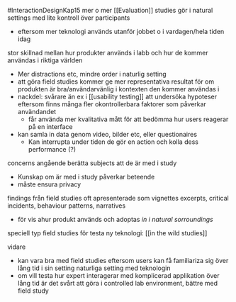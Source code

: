 #InteractionDesignKap15
mer o mer [[Evaluation]] studies gör i natural settings med lite kontroll över participants
- eftersom mer teknologi används utanför jobbet o i vardagen/hela tiden idag

stor skillnad mellan hur produkter används i labb och hur de kommer användas i riktiga världen
- Mer distractions etc, mindre order i naturlig setting
- att göra field studies kommer ge mer representativa resultat för om produkten är bra/användarvänlig i kontexten den kommer användas i
- nackdel: svårare än ex i [[usability testing]] att undersöka hypoteser eftersom finns många fler okontrollerbara faktorer som påverkar användandet
	- får använda mer kvalitativa mått för att bedömma hur users reagerar på en interface
- kan samla in data genom video, bilder etc, eller questionaires
	- Kan interrupta under tiden de gör en action och kolla dess performance (?)

concerns angående berätta subjects att de är med i study
- Kunskap om är med i study påverkar beteende
- måste ensura privacy

findings från field studies oft apresenterade som vignettes excerpts, critical incidents, behaviour patterns, narratives
- för vis ahur produkt används och adoptas *in i natural sorroundings*

speciell typ field studies för testa ny teknologi: [[in the wild studies]]

vidare
- kan vara bra med field studies eftersom users kan få familiariza sig över lång tid i sin setting naturliga setting med teknologin
- om vill testa hur expert interagerar med komplicerad applikation över lång tid är det svårt att göra i controlled lab environment, bättre med field study